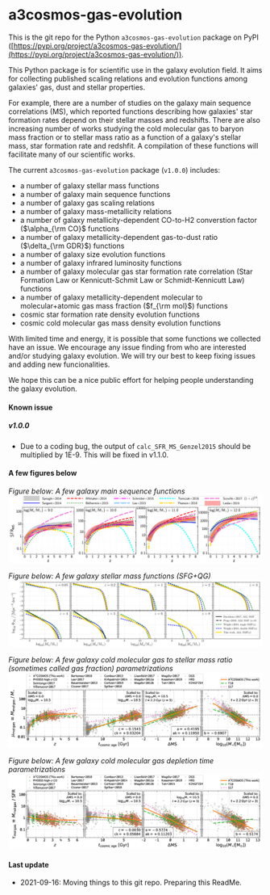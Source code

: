 # a3cosmos-gas-evolution

This is the git repo for the Python `a3cosmos-gas-evolution` package on PyPI ([https://pypi.org/project/a3cosmos-gas-evolution/](https://pypi.org/project/a3cosmos-gas-evolution/)). 

This Python package is for scientific use in the galaxy evolution field. It aims for collecting published scaling relations and evolution functions among galaxies' gas, dust and stellar properties. 

For example, there are a number of studies on the galaxy main sequence correlations (MS), which reported functions describing how galaxies' star formation rates depend on their stellar masses and redshifts. 
There are also increasing number of works studying the cold molecular gas to baryon mass fraction or to stellar mass ratio as a function of a galaxy's stellar mass, star formation rate and redshfit. 
A compilation of these functions will facilitate many of our scientific works. 

The current `a3cosmos-gas-evolution` package (`v1.0.0`) includes:

- a number of galaxy stellar mass functions
- a number of galaxy main sequence functions
- a number of galaxy gas scaling relations
- a number of galaxy mass-metallicity relations
- a number of galaxy metallicity-dependent CO-to-H2 converstion factor ($\alpha_{\rm CO}$ functions
- a number of galaxy metallicity-dependent gas-to-dust ratio ($\delta_{\rm GDR}$) functions
- a number of galaxy size evolution functions
- a number of galaxy infrared luminosity functions
- a number of galaxy molecular gas star formation rate correlation (Star Formation Law or Kennicutt-Schmit Law or Schmidt-Kennicutt Law) functions
- a number of galaxy metallicity-dependent molecular to molecular+atomic gas mass fraction ($f_{\rm mol}$) functions
- cosmic star formation rate density evolution functions
- cosmic cold molecular gas mass density evolution functions

With limited time and energy, it is possible that some functions we collected have an issue. 
We encourage any issue finding from who are interested and/or studying galaxy evolution. 
We will try our best to keep fixing issues and adding new funcionalities. 

We hope this can be a nice public effort for helping people understanding the galaxy evolution. 



#### Known issue

##### v1.0.0

- Due to a coding bug, the output of `calc_SFR_MS_Genzel2015` should be multiplied by 1E-9. This will be fixed in v1.1.0. 




#### A few figures below


*Figure below: A few galaxy main sequence functions*
![A few galaxy main sequence functions](figures/Plot_SF_MS_bin_by_lgMstar_horizontal.png)

*Figure below: A few galaxy stellar mass functions (SFG+QG)*
![A few galaxy stellar mass functions (SFG+QG)](figures/Plot_SMF_ALL.png)

*Figure below: A few galaxy cold molecular gas to stellar mass ratio (sometimes called gas fraction) parametrizations*
![A few galaxy gas fraction parametrizations](figures/Plot_z_deltaGas_multi_variate_function_fitting.png)

*Figure below: A few galaxy cold molecular gas depletion time parametrizations*
![A few galaxy gas fraction parametrizations](figures/Plot_z_tauDepl_multi_variate_function_fitting.png)


#### Last update

- 2021-09-16: Moving things to this git repo. Preparing this ReadMe. 



